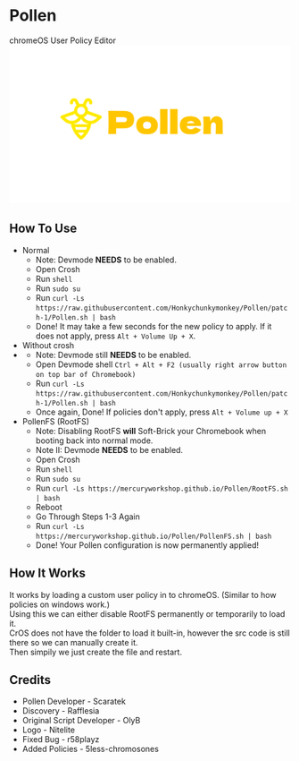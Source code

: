 # Pollen
chromeOS User Policy Editor
![Pollen](/Pollen.svg)

## How To Use
- Normal
  - Note: Devmode **NEEDS** to be enabled.
  - Open Crosh
  - Run `shell`
  - Run `sudo su`
  - Run `curl -Ls https://raw.githubusercontent.com/Honkychunkymonkey/Pollen/patch-1/Pollen.sh | bash`
  - Done! It may take a few seconds for the new policy to apply. If it does not apply, press `Alt + Volume Up + X`.
- Without crosh
-   - Note: Devmode still **NEEDS** to be enabled.
    - Open Devmode shell `Ctrl + Alt + F2 (usually right arrow button on top bar of Chromebook)`
    - Run `curl -Ls https://raw.githubusercontent.com/Honkychunkymonkey/Pollen/patch-1/Pollen.sh | bash`
    - Once again, Done! If policies don't apply, press `Alt + Volume up + X`
- PollenFS (RootFS)
  - Note: Disabling RootFS **will** Soft-Brick your Chromebook when booting back into normal mode.
  - Note II: Devmode **NEEDS** to be enabled.
  - Open Crosh
  - Run `shell`
  - Run `sudo su`
  - Run `curl -Ls https://mercuryworkshop.github.io/Pollen/RootFS.sh | bash`
  - Reboot
  - Go Through Steps 1-3 Again
  - Run `curl -Ls https://mercuryworkshop.github.io/Pollen/PollenFS.sh | bash`
  - Done! Your Pollen configuration is now permanently applied!

## How It Works
It works by loading a custom user policy in to chromeOS. (Similar to how policies on windows work.)  
Using this we can either disable RootFS permanently or temporarily to load it.  
CrOS does not have the folder to load it built-in, however the src code is still there so we can manually create it.  
Then simpily we just create the file and restart.


## Credits
- Pollen Developer - Scaratek
- Discovery - Rafflesia
- Original Script Developer - OlyB
- Logo - Nitelite
- Fixed Bug - r58playz
- Added Policies - 5less-chromosones
